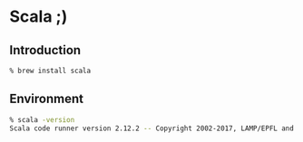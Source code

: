 # Scala ;)

## Introduction

```zsh
% brew install scala
```

## Environment

```zsh
% scala -version
Scala code runner version 2.12.2 -- Copyright 2002-2017, LAMP/EPFL and Lightbend, Inc.
```
